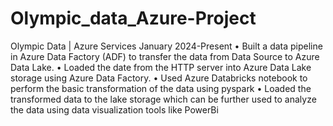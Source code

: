 # Olympic_data_Azure-Project

Olympic Data | Azure Services January 2024-Present
• Built a data pipeline in Azure Data Factory (ADF) to transfer the data from Data Source to Azure Data Lake.
• Loaded the date from the HTTP server into Azure Data Lake storage using Azure Data Factory.
• Used Azure Databricks notebook to perform the basic transformation of the data using pyspark
• Loaded the transformed data to the lake storage which can be further used to analyze the data using data
visualization tools like PowerBi
